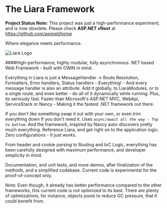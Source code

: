 The Liara Framework
==================================

**Project Status Note:** 
This project was just a high-performance experiment, and is now obsolete. Please check **ASP.NET vNext** at https://github.com/aspnet/home

Where elegance meets performance.

<img src="https://raw.github.com/prasannavl/liara/master/Logos/Header.png" alt="Liara Logo"/>

####High-performance, highly modular, fully asynchronous .NET based Web Framework - built with OWIN in mind.


Everything in Liara is just a MessageHandler -> Route Resolution, Formatters, Error handlers, Status handlers - Everything! - And every message handler is also an attribute. Add it globally, to LiaraModules, or to a single route, and even better - do all of it dynamically while running. Plus, its seriously fast. Faster than Microsoft's ASP.NET MVC, WebApi, ServiceStack or Nancy - Making it the fastest .NET framework out there.

If you don't like something swap it out with your own, or even trim everything down if you don't need it. Uses `async/await all the way - Top to bottom`. And the framework, inspired by Nancy auto-discovers pretty much everything. Reference Liara, and get right on to the application logic. Zero configurations - It just works.

From header and cookie parsing to Routing and IoC Logic, everything has been carefully designed with maximum performance, and developer simplicity in mind.

Documentation, and unit tests, and more demos, after finalization of the methods, and a simplified codebase. Current code is experimental for the proof-of-concept only.

Note: Even though, it already has better performance compared to the other frameworks, this current code is not optimized to its best. There are plenty of optimizations, for instance, objects pools to reduce GC pressure, that it could benefit from. 
